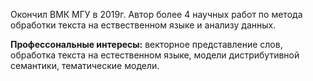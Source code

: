 Окончил ВМК МГУ в 2019г. Автор более 4 научных работ по метода обработки текста на ествественном языке и анализу данных.

**Профессональные интересы:** векторное представление слов, обработка текста на естественном языке, модели дистрибутивной семантики, тематические модели.

